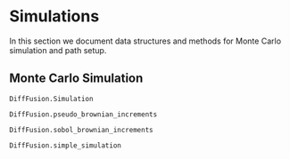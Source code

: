 # Simulations

In this section we document data structures and methods for Monte Carlo  simulation and path setup.

## Monte Carlo Simulation

```@docs
DiffFusion.Simulation
```

```@docs
DiffFusion.pseudo_brownian_increments
```

```@docs
DiffFusion.sobol_brownian_increments
```

```@docs
DiffFusion.simple_simulation
```
